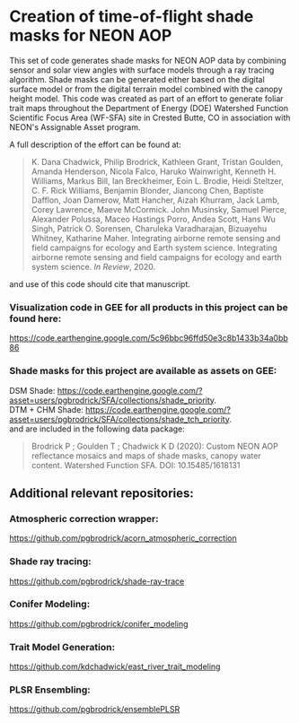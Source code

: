 # Creation of time-of-flight shade masks for NEON AOP

This set of code generates shade masks for NEON AOP data by combining sensor and solar view angles with surface models through a ray tracing algorithm. Shade masks can be generated either based on the digital surface model or from the digital terrain model combined with the canopy height model. This code was created as part of an effort to generate foliar trait maps throughout the Department of Energy (DOE) Watershed Function Scientific Focus Area (WF-SFA) site in Crested Butte, CO in association with NEON's Assignable Asset program.<br> 

A full description of the effort can be found at:

> K. Dana Chadwick, Philip Brodrick, Kathleen Grant, Tristan Goulden, Amanda Henderson, Nicola Falco, Haruko Wainwright, Kenneth H. Williams, Markus Bill, Ian Breckheimer, Eoin L. Brodie, Heidi Steltzer, C. F. Rick Williams, Benjamin Blonder, Jiancong Chen, Baptiste Dafflon, Joan Damerow, Matt Hancher, Aizah Khurram, Jack Lamb, Corey Lawrence, Maeve McCormick. John Musinsky, Samuel Pierce, Alexander Polussa, Maceo Hastings Porro, Andea Scott, Hans Wu Singh, Patrick O. Sorensen, Charuleka Varadharajan, Bizuayehu Whitney, Katharine Maher. Integrating airborne remote sensing and field campaigns for ecology and Earth system science. Integrating airborne remote sensing and field campaigns for ecology and earth system science. <i>In Review</i>, 2020.

and use of this code should cite that manuscript.

### Visualization code in GEE for all products in this project can be found here: 
https://code.earthengine.google.com/5c96bbc96ffd50e3c8b1433b34a0bb86
<br>

### Shade masks for this project are available as assets on GEE: 
DSM Shade: https://code.earthengine.google.com/?asset=users/pgbrodrick/SFA/collections/shade_priority. <br>
DTM + CHM Shade: https://code.earthengine.google.com/?asset=users/pgbrodrick/SFA/collections/shade_tch_priority. 
<br> 
and are included in the following data package: 
> Brodrick P ; Goulden T ; Chadwick K D (2020): Custom NEON AOP reflectance mosaics and maps of shade masks, canopy water content. Watershed Function SFA. DOI: 10.15485/1618131<br>

## Additional relevant repositories:

### Atmospheric correction wrapper: 
https://github.com/pgbrodrick/acorn_atmospheric_correction

### Shade ray tracing: 
https://github.com/pgbrodrick/shade-ray-trace

### Conifer Modeling:
https://github.com/pgbrodrick/conifer_modeling

### Trait Model Generation:
https://github.com/kdchadwick/east_river_trait_modeling

### PLSR Ensembling:
https://github.com/pgbrodrick/ensemblePLSR
